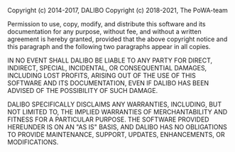 Copyright (c) 2014-2017, DALIBO
Copyright (c) 2018-2021, The PoWA-team

Permission to use, copy, modify, and distribute this software and its documentation for any purpose, without fee, and without a written agreement is hereby granted, provided that the above copyright notice and this paragraph and the following two paragraphs appear in all copies.

IN NO EVENT SHALL DALIBO BE LIABLE TO ANY PARTY FOR DIRECT, INDIRECT, SPECIAL, INCIDENTAL, OR CONSEQUENTIAL DAMAGES, INCLUDING LOST PROFITS, ARISING OUT OF THE USE OF THIS SOFTWARE AND ITS DOCUMENTATION, EVEN IF DALIBO HAS BEEN ADVISED OF THE POSSIBILITY OF SUCH DAMAGE.

DALIBO SPECIFICALLY DISCLAIMS ANY WARRANTIES, INCLUDING, BUT NOT LIMITED TO, THE IMPLIED WARRANTIES OF MERCHANTABILITY AND FITNESS FOR A PARTICULAR PURPOSE. THE SOFTWARE PROVIDED HEREUNDER IS ON AN "AS IS" BASIS, AND DALIBO HAS NO OBLIGATIONS TO PROVIDE MAINTENANCE, SUPPORT, UPDATES, ENHANCEMENTS, OR MODIFICATIONS.
